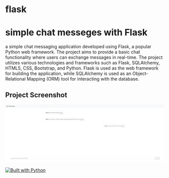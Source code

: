 # flask

# simple chat messeges with Flask
a simple chat messaging application developed using Flask, a popular Python web framework. The project aims to provide a basic chat functionality where users can exchange messages in real-time.
The project utilizes various technologies and frameworks such as Flask, SQLAlchemy, HTML5, CSS, Bootstrap, and Python. Flask is used as the web framework for building the application, while SQLAlchemy is used as an Object-Relational Mapping (ORM) tool for interacting with the database.



## Project Screenshot
![](https://github.com/TahaAlothman/flask/blob/main/screencapture.png)



[![Built with Python](https://img.shields.io/badge/Built%20with-Python-blue)](https://www.python.org/)
